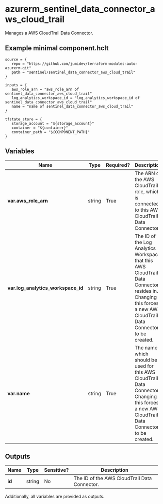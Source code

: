 # azurerm_sentinel_data_connector_aws_cloud_trail

Manages a AWS CloudTrail Data Connector.

## Example minimal component.hclt

```hcl
source = {
   repo = "https://github.com/jumidev/terraform-modules-auto-azurerm.git" 
   path = "sentinel/sentinel_data_connector_aws_cloud_trail" 
}

inputs = {
   aws_role_arn = "aws_role_arn of sentinel_data_connector_aws_cloud_trail" 
   log_analytics_workspace_id = "log_analytics_workspace_id of sentinel_data_connector_aws_cloud_trail" 
   name = "name of sentinel_data_connector_aws_cloud_trail" 
}

tfstate_store = {
   storage_account = "${storage_account}" 
   container = "${container}" 
   container_path = "${COMPONENT_PATH}" 
}

```

## Variables

| Name | Type | Required? |  Description |
| ---- | ---- | --------- |  ----------- |
| **var.aws_role_arn** | string | True | The ARN of the AWS CloudTrail role, which is connected to this AWS CloudTrail Data Connector. | 
| **var.log_analytics_workspace_id** | string | True | The ID of the Log Analytics Workspace that this AWS CloudTrail Data Connector resides in. Changing this forces a new AWS CloudTrail Data Connector to be created. | 
| **var.name** | string | True | The name which should be used for this AWS CloudTrail Data Connector. Changing this forces a new AWS CloudTrail Data Connector to be created. | 



## Outputs

| Name | Type | Sensitive? | Description |
| ---- | ---- | --------- | --------- |
| **id** | string | No  | The ID of the AWS CloudTrail Data Connector. | 

Additionally, all variables are provided as outputs.
